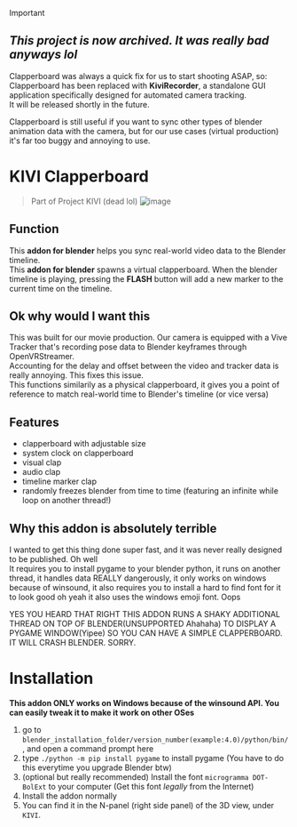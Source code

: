 > [!IMPORTANT]
> ## ***This project is now archived. It was really bad anyways lol***   
> Clapperboard was always a quick fix for us to start shooting ASAP, so:  
> Clapperboard has been replaced with **KiviRecorder**, a standalone GUI application specifically designed for automated camera tracking.   
> It will be released shortly in the future.
>
> Clapperboard is still useful if you want to sync other types of blender animation data with the camera, but for our use cases (virtual production) it's far too buggy and annoying to use.

# KIVI Clapperboard
> Part of Project KIVI (dead lol)
![image](https://github.com/KipJM/KiviClapperboard/assets/25549410/a9029601-9141-42b7-a046-4afd6f5f20d6)

## Function
This **addon for blender** helps you sync real-world video data to the Blender timeline.  
This **addon for blender** spawns a virtual clapperboard. When the blender timeline is playing, pressing the **FLASH** button will add a new marker to the current time on the timeline.

## Ok why would I want this
This was built for our movie production. Our camera is equipped with a Vive Tracker that's recording pose data to Blender keyframes through OpenVRStreamer.  
Accounting for the delay and offset between the video and tracker data is really annoying. This fixes this issue.  
This functions similarily as a physical clapperboard, it gives you a point of reference to match real-world time to Blender's timeline (or vice versa)  

## Features
- clapperboard with adjustable size
- system clock on clapperboard
- visual clap
- audio clap
- timeline marker clap
- randomly freezes blender from time to time (featuring an infinite while loop on another thread!)

## Why this addon is absolutely terrible
I wanted to get this thing done super fast, and it was never really designed to be published. Oh well  
It requires you to install pygame to your blender python, it runs on another thread, it handles data REALLY dangerously, it only works on windows because of winsound, it also requires you to install a hard to find font for it to look good
oh yeah it also uses the windows emoji font. Oops

YES YOU HEARD THAT RIGHT THIS ADDON RUNS A SHAKY ADDITIONAL THREAD ON TOP OF BLENDER(UNSUPPORTED Ahahaha) TO DISPLAY A PYGAME WINDOW(Yipee) SO YOU CAN HAVE A SIMPLE CLAPPERBOARD. IT WILL CRASH BLENDER. SORRY.

# Installation
**This addon ONLY works on Windows because of the winsound API. You can easily tweak it to make it work on other OSes**
1. go to ```blender_installation_folder/version_number(example:4.0)/python/bin/```, and open a command prompt here
2. type ```./python -m pip install pygame``` to install pygame (You have to do this everytime you upgrade Blender btw)
3. (optional but really recommended) Install the font ```microgramma DOT-BolExt``` to your computer (Get this font *legally* from the Internet)
4. Install the addon normally
5. You can find it in the N-panel (right side panel) of the 3D view, under ```KIVI```.  

